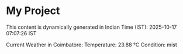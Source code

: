 # My Project

This content is dynamically generated in Indian Time (IST): 2025-10-17 07:07:26 IST


Current Weather in Coimbatore:
Temperature: 23.88 °C
Condition: mist
